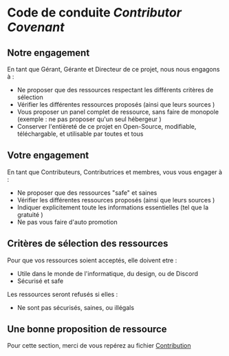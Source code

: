 
# Code de conduite _Contributor Covenant_


## Notre engagement

En tant que Gérant, Gérante et Directeur de ce projet, nous nous engagons à : 

* Ne proposer que des ressources respectant les différents critères de sélection 
* Vérifier les différentes ressources proposés (ainsi que leurs sources )
* Vous proposer un panel complet de ressource, sans faire de monopole (exemple : ne pas proposer qu'un seul hébergeur )
* Conserver l'entièreté de ce projet en Open-Source, modifiable, téléchargable, et utilisable par toutes et tous 

## Votre engagement

En tant que Contributeurs, Contributrices et membres, vous vous engager à : 
* Ne proposer que des ressources "safe" et saines
* Vérifier les différentes ressources proposés (ainsi que leurs sources )
* Indiquer explicitement toute les informations essentielles (tel que la gratuité )
* Ne pas vous faire d'auto promotion 

## Critères de sélection des ressources

Pour que vos ressources soient acceptés, elle doivent etre : 
* Utile dans le monde de l'informatique, du design, ou de Discord 
* Sécurisé et safe 


Les ressources seront refusés si elles : 
* Ne sont pas sécurisés, saines, ou illégals


## Une bonne proposition de ressource 

Pour cette section, merci de vous repérez au fichier [Contribution](https://wolfyzdev.github.io/Ressources/contributing/)